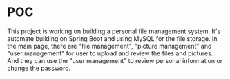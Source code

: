 # POC
This project is working on building a personal file management system. It's automate building on Spring Boot and using MySQL for the file storage.
In the main page, there are "file management", "picture management" and "user management" for user to upload and review the files and pictures. And they can use the "user management" to review personal information or change the password.
